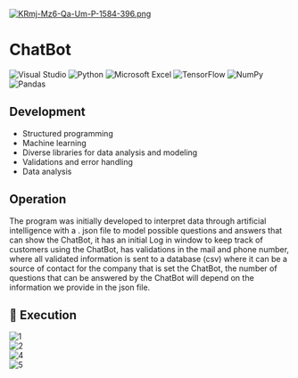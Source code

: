 [![KRmj-Mz6-Qa-Um-P-1584-396.png](https://i.postimg.cc/HkXSSH13/KRmj-Mz6-Qa-Um-P-1584-396.png)](https://postimg.cc/Yv2f959m)

<h1>ChatBot</h1>

![Visual Studio](https://img.shields.io/badge/Visual%20Studio-5C2D91.svg?style=for-the-badge&logo=visual-studio&logoColor=white)
![Python](https://img.shields.io/badge/python-3670A0?style=for-the-badge&logo=python&logoColor=ffdd54)
![Microsoft Excel](https://img.shields.io/badge/Microsoft_Excel-217346?style=for-the-badge&logo=microsoft-excel&logoColor=white)
![TensorFlow](https://img.shields.io/badge/TensorFlow-%23FF6F00.svg?style=for-the-badge&logo=TensorFlow&logoColor=white)
![NumPy](https://img.shields.io/badge/numpy-%23013243.svg?style=for-the-badge&logo=numpy&logoColor=white)
![Pandas](https://img.shields.io/badge/pandas-%23150458.svg?style=for-the-badge&logo=pandas&logoColor=white)

## Development
- Structured programming 
- Machine learning 
- Diverse libraries for data analysis and modeling
- Validations and error handling 
- Data analysis 


## Operation 
The program was initially developed to interpret data through artificial intelligence with a . json file to model possible questions and answers that can show the ChatBot, it has an initial Log in window to keep track of customers using the ChatBot, has validations in the mail and phone number, where all validated information is sent to a database (csv) where it can be a source of contact for the company that is set the ChatBot, the number of questions that can be answered by the ChatBot will depend on the information we provide in the json file. 



## 🔭 Execution 
![1](https://user-images.githubusercontent.com/117414953/218237409-4e3b0e5b-877e-4637-9059-37c4c0a57182.jpg)<br>
![2](https://user-images.githubusercontent.com/117414953/218237412-3f836ac5-c9ba-4a5b-8146-46353135798f.jpg)<br>
![4](https://user-images.githubusercontent.com/117414953/218237415-21598fc4-636e-4a28-981f-1e66c373137a.jpg)<br>
![5](https://user-images.githubusercontent.com/117414953/218237416-5c897062-c0f8-4f98-bdd3-1e32854091e3.jpg)<br>
